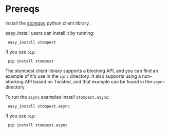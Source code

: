 Prereqs
=======

Install the [stomppy](http://code.google.com/p/stomppy) python client
library.

easy_install users can install it by running:

     easy_install stompest

If you use `pip`:
			
     pip install stompest

The stompest client library supports a blocking API, and you can find an
example of it's use in the `sync` directory.  It also supports using 
a non-blocking API based on Twisted, and that example can be found in 
the `async` directory.

To run the `async` examples install `stompest.async`:

     easy_install stompest.async

If you use `pip`:

     pip install stompest.async